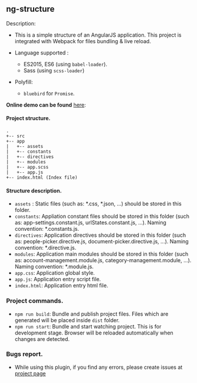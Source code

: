 ## ng-structure

Description:

 * This is a simple structure of an AngularJS application. This project is integrated with Webpack for files bundling & live reload.
 * Language supported : 
    * ES2015, ES6 (using `babel-loader`).
    * Sass (using `scss-loader`)
    
 * Polyfill:
    * `bluebird` for `Promise`. 

**Online demo can be found** [here](http://localhost:8000/#!/):

#### Project structure.
```
.
+-- src
+-- app
|   +-- assets
|   +-- constants
|   +-- directives
|   +-- modules
|   +-- app.scss
|   +-- app.js
+-- index.html (Index file)
```

#### Structure description.
- ```assets``` : Static files (such as: *.css, *.json, ...) should be stored in this folder.
- ```constants```: Appliation constant files should be stored in this folder (such as: app-settings.constant.js, urlStates.constant.js, ...). Naming convention: *.constants.js.
- ```directives```: Application directives should be stored in this folder (such as: people-picker.directive.js, document-picker.directive.js, ...). Naming convention: *.directive.js.
- ```modules```: Application main modules should be stored in this folder (such as: account-management.module.js, category-management.module, ...). Naming convention: *.module.js.
- ```app.css```: Application global style.
- ```app.js```: Application entry script file.
- ```index.html```: Application entry html file.

### Project commands.
- `npm run build`: Bundle and publish project files. Files which are generated will be placed inside `dist` folder.
- `npm run start`: Bundle and start watching project. This is for development stage. Browser will be reloaded automatically when changes are detected.

### Bugs report.
- While using this plugin, if you find any errors, please create issues at [project page](https://github.com/redplane/ng-structure)



